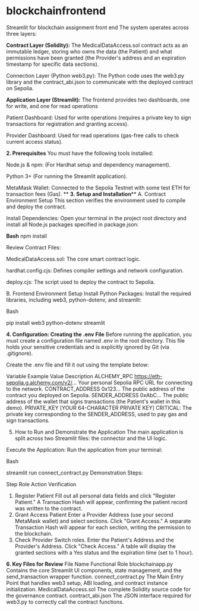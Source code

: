 # blockchainfrontend
Streamlit for blockchain assignment front end
The system operates across three layers:

**Contract Layer (Solidity):** The MedicalDataAccess.sol contract acts as an immutable ledger, storing who owns the data (the Patient) and what permissions have been granted (the Provider's address and an expiration timestamp for specific data sections).


Connection Layer (Python web3.py): The Python code uses the web3.py library and the contract_abi.json to communicate with the deployed contract on Sepolia.

**Application Layer (Streamlit):** The frontend provides two dashboards, one for write, and one for read operations 

Patient Dashboard: Used for write operations (requires a private key to sign transactions for registration and granting access).

Provider Dashboard: Used for read operations (gas-free calls to check current access status).

**2. Prerequisites**
You must have the following tools installed:

Node.js & npm: (For Hardhat setup and dependency management).

Python 3+ (For running the Streamlit application).

MetaMask Wallet: Connected to the Sepolia Testnet with some test ETH for transaction fees (Gas).
**
**3. Setup and Installation****
A. Contract Environment Setup
This section verifies the environment used to compile and deploy the contract.

Install Dependencies: Open your terminal in the project root directory and install all Node.js packages specified in package.json:

**Bash**
npm install

Review Contract Files:

MedicalDataAccess.sol: The core smart contract logic.

hardhat.config.cjs: Defines compiler settings and network configuration.

deploy.cjs: The script used to deploy the contract to Sepolia.

B. Frontend Environment Setup
Install Python Packages: Install the required libraries, including web3, python-dotenv, and streamlit:

Bash

pip install web3 python-dotenv streamlit

**4. Configuration: Creating the .env File**
Before running the application, you must create a configuration file named .env in the root directory. This file holds your sensitive credentials and is explicitly ignored by Git (via .gitignore).

Create the .env file and fill it out using the template below:

Variable	Example Value	Description
ALCHEMY_RPC	https://eth-sepolia.g.alchemy.com/v2/...	Your personal Sepolia RPC URL for connecting to the network.
CONTRACT_ADDRESS	0x123...	The public address of the contract you deployed on Sepolia.
SENDER_ADDRESS	0xAbC...	The public address of the wallet that signs transactions (the Patient's wallet in this demo).
PRIVATE_KEY	[YOUR 64-CHARACTER PRIVATE KEY]	CRITICAL: The private key corresponding to the SENDER_ADDRESS, used to pay gas and sign transactions.

5. How to Run and Demonstrate the Application
The main application is split across two Streamlit files: the connector and the UI logic.

Execute the Application: Run the application from your terminal:

Bash

streamlit run connect_contract.py
Demonstration Steps:

Step	Role	Action	Verification
1. Register	Patient	Fill out all personal data fields and click "Register Patient."	A Transaction Hash will appear, confirming the patient record was written to the contract.
2. Grant Access	Patient	Enter a Provider Address (use your second MetaMask wallet) and select sections. Click "Grant Access."	A separate Transaction Hash will appear for each section, writing the permission to the blockchain.
3. Check	Provider	Switch roles. Enter the Patient's Address and the Provider's Address. Click "Check Access."	A table will display the granted sections with a Yes status and the expiration time (set to 1 hour).

**6. Key Files for Review**
File Name	Functional Role
blockchainapp.py	Contains the core Streamlit UI components, state management, and the send_transaction wrapper function.
connect_contract.py	The Main Entry Point that handles web3 setup, ABI loading, and contract instance initialization.
MedicalDataAccess.sol	The complete Solidity source code for the governance contract.
contract_abi.json	The JSON interface required for web3.py to correctly call the contract functions.
